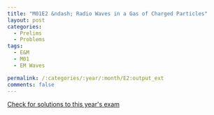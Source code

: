 ```yaml
---
title: "M01E2 &ndash; Radio Waves in a Gas of Charged Particles"
layout: post
categories:
  - Prelims
  - Problems
tags:
  - E&M
  - M01
  - EM Waves

permalink: /:categories/:year/:month/E2:output_ext
comments: false
---
```

<object data="2001M2E.pdf" type="application/pdf" width="100%" height="500"></object>
<div class="message"><a href='https://princetonprelim.com/prelim/7/'>Check for solutions to this year's exam</a></div>